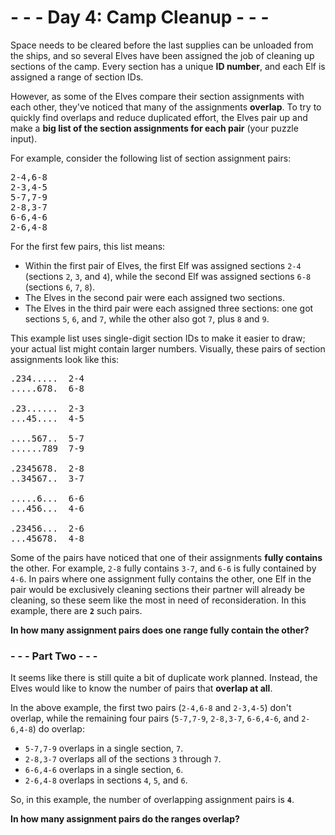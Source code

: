 # - - - Day 4: Camp Cleanup - - -

Space needs to be cleared before the last supplies can be unloaded from the ships, and so several Elves have been assigned the job of cleaning up sections of the camp. Every section has a unique **ID number**, and each Elf is assigned a range of section IDs.

However, as some of the Elves compare their section assignments with each other, they've noticed that many of the assignments **overlap**. To try to quickly find overlaps and reduce duplicated effort, the Elves pair up and make a **big list of the section assignments for each pair** (your puzzle input).

For example, consider the following list of section assignment pairs:

<pre>
2-4,6-8
2-3,4-5
5-7,7-9
2-8,3-7
6-6,4-6
2-6,4-8
</pre>

For the first few pairs, this list means:

* Within the first pair of Elves, the first Elf was assigned sections ``2-4`` (sections ``2``, ``3``, and ``4``), while the second Elf was assigned sections ``6-8`` (sections ``6``, ``7``, ``8``).
* The Elves in the second pair were each assigned two sections.
* The Elves in the third pair were each assigned three sections: one got sections ``5``, ``6``, and ``7``, while the other also got ``7``, plus ``8`` and ``9``.

This example list uses single-digit section IDs to make it easier to draw; your actual list might contain larger numbers. Visually, these pairs of section assignments look like this:

<pre>
.234.....  2-4
.....678.  6-8

.23......  2-3
...45....  4-5

....567..  5-7
......789  7-9

.2345678.  2-8
..34567..  3-7

.....6...  6-6
...456...  4-6

.23456...  2-6
...45678.  4-8
</pre>

Some of the pairs have noticed that one of their assignments **fully contains** the other. For example, ``2-8`` fully contains ``3-7``, and ``6-6`` is fully contained by ``4-6``. In pairs where one assignment fully contains the other, one Elf in the pair would be exclusively cleaning sections their partner will already be cleaning, so these seem like the most in need of reconsideration. In this example, there are **``2``** such pairs.

**In how many assignment pairs does one range fully contain the other?**


### - - - Part Two - - -

It seems like there is still quite a bit of duplicate work planned. Instead, the Elves would like to know the number of pairs that **overlap at all**.

In the above example, the first two pairs (``2-4,6-8`` and ``2-3,4-5``) don't overlap, while the remaining four pairs (``5-7,7-9``, ``2-8,3-7``, ``6-6,4-6``, and ``2-6,4-8``) do overlap:

* ``5-7,7-9`` overlaps in a single section, ``7``.
* ``2-8,3-7`` overlaps all of the sections ``3`` through ``7``.
* ``6-6,4-6`` overlaps in a single section, ``6``.
* ``2-6,4-8`` overlaps in sections ``4``, ``5``, and ``6``.

So, in this example, the number of overlapping assignment pairs is **``4``**.

**In how many assignment pairs do the ranges overlap?**
